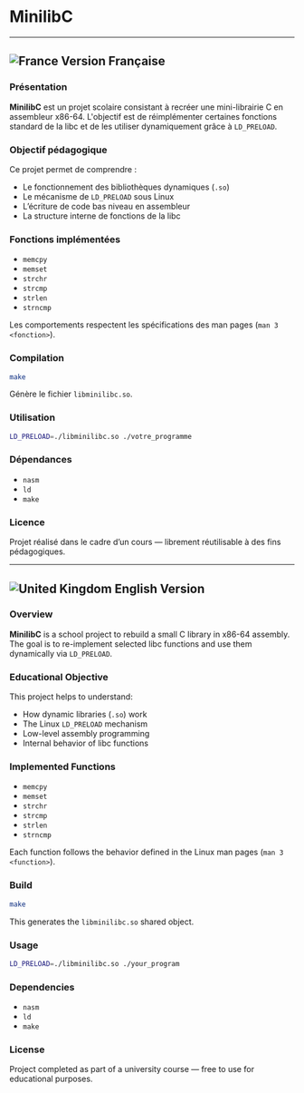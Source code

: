 # MinilibC

---

## ![France](https://raw.githubusercontent.com/stevenrskelton/flag-icon/master/png/16/country-4x3/fr.png "France") Version Française

### Présentation

**MinilibC** est un projet scolaire consistant à recréer une mini-librairie C en assembleur x86-64.
L'objectif est de réimplémenter certaines fonctions standard de la libc et de les utiliser dynamiquement grâce à `LD_PRELOAD`.

### Objectif pédagogique

Ce projet permet de comprendre :

* Le fonctionnement des bibliothèques dynamiques (`.so`)
* Le mécanisme de `LD_PRELOAD` sous Linux
* L’écriture de code bas niveau en assembleur
* La structure interne de fonctions de la libc

### Fonctions implémentées

* `memcpy`
* `memset`
* `strchr`
* `strcmp`
* `strlen`
* `strncmp`

Les comportements respectent les spécifications des man pages (`man 3 <fonction>`).

### Compilation

```bash
make
```

Génère le fichier `libminilibc.so`.

### Utilisation

```bash
LD_PRELOAD=./libminilibc.so ./votre_programme
```

### Dépendances

* `nasm`
* `ld`
* `make`

### Licence

Projet réalisé dans le cadre d’un cours — librement réutilisable à des fins pédagogiques.

---

## ![United Kingdom](https://raw.githubusercontent.com/stevenrskelton/flag-icon/master/png/16/country-4x3/gb.png "United Kingdom") English Version

### Overview

**MinilibC** is a school project to rebuild a small C library in x86-64 assembly.
The goal is to re-implement selected libc functions and use them dynamically via `LD_PRELOAD`.

### Educational Objective

This project helps to understand:

* How dynamic libraries (`.so`) work
* The Linux `LD_PRELOAD` mechanism
* Low-level assembly programming
* Internal behavior of libc functions

### Implemented Functions

* `memcpy`
* `memset`
* `strchr`
* `strcmp`
* `strlen`
* `strncmp`

Each function follows the behavior defined in the Linux man pages (`man 3 <function>`).

### Build

```bash
make
```

This generates the `libminilibc.so` shared object.

### Usage

```bash
LD_PRELOAD=./libminilibc.so ./your_program
```

### Dependencies

* `nasm`
* `ld`
* `make`

### License

Project completed as part of a university course — free to use for educational purposes.

